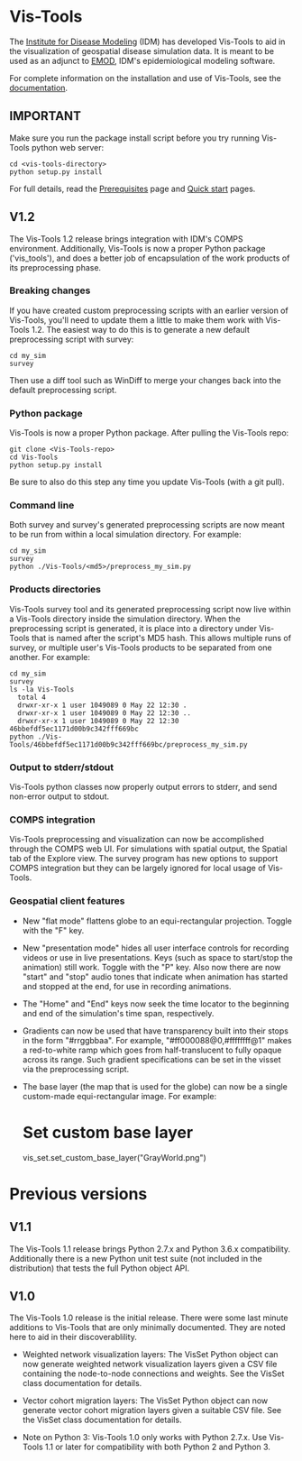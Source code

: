 Vis-Tools
=========

The [Institute for Disease Modeling](http://www.idmod.org>) (IDM)  has developed Vis-Tools to aid in the
visualization of geospatial disease simulation data. It is meant to be used as
an adjunct to [EMOD](http://idmod.org/software), IDM's epidemiological modeling
software.

For complete information on the installation and use of Vis-Tools, see the
[documentation](https://institutefordiseasemodeling.github.io/Documentation/vis-tools/index).


IMPORTANT
---------

Make sure you run the package install script before you try running Vis-Tools
python web server:
    
    cd <vis-tools-directory>
    python setup.py install
    

For full details, read the [Prerequisites](https://institutefordiseasemodeling.github.io/Documentation/vis-tools/prereqs.html)
page and [Quick start](https://institutefordiseasemodeling.github.io/Documentation/vis-tools/intro.html)
pages.

V1.2
----

The Vis-Tools 1.2 release brings integration with IDM's COMPS environment.
Additionally, Vis-Tools is now a proper Python package ('vis_tools'), and does a
better job of encapsulation of the work products of its preprocessing phase.

### Breaking changes

If you have created custom preprocessing scripts with an earlier version of
Vis-Tools, you'll need to update them a little to make them work with Vis-Tools
1.2. The easiest way to do this is to generate a new default preprocessing
script with survey:

    cd my_sim
    survey
    

Then use a diff tool such as WinDiff to merge your changes back into the default
preprocessing script.    


### Python package

Vis-Tools is now a proper Python package. After pulling the Vis-Tools repo:

    git clone <Vis-Tools-repo>
    cd Vis-Tools
    python setup.py install
    

Be sure to also do this step any time you update Vis-Tools (with a git pull).


### Command line

Both survey and survey's generated preprocessing scripts are now meant to be run
from within a local simulation directory. For example:

    cd my_sim
    survey
    python ./Vis-Tools/<md5>/preprocess_my_sim.py
    

### Products directories

Vis-Tools survey tool and its generated preprocessing script now live within a
Vis-Tools directory inside the simulation directory. When the preprocessing
script is generated, it is place into a directory under Vis-Tools that is named
after the script's MD5 hash. This allows multiple runs of survey, or multiple
user's Vis-Tools products to be separated from one another. For example:

    cd my_sim
    survey
    ls -la Vis-Tools
      total 4
      drwxr-xr-x 1 user 1049089 0 May 22 12:30 .
      drwxr-xr-x 1 user 1049089 0 May 22 12:30 ..
      drwxr-xr-x 1 user 1049089 0 May 22 12:30 46bbefdf5ec1171d00b9c342fff669bc
    python ./Vis-Tools/46bbefdf5ec1171d00b9c342fff669bc/preprocess_my_sim.py


### Output to stderr/stdout

Vis-Tools python classes now properly output errors to stderr, and send
non-error output to stdout.


### COMPS integration

Vis-Tools preprocessing and visualization can now be accomplished through the
COMPS web UI. For simulations with spatial output, the Spatial tab of the
Explore view. The survey program has new options to support COMPS integration
but they can be largely ignored for local usage of Vis-Tools.


### Geospatial client features

* New "flat mode" flattens globe to an equi-rectangular projection. Toggle with
the "F" key.

* New "presentation mode" hides all user interface controls for recording
videos or use in live presentations. Keys (such as space to start/stop the
animation) still work. Toggle with the "P" key. Also now there are now "start"
and "stop" audio tones that indicate when animation has started and stopped at
the end, for use in recording animations.

* The "Home" and "End" keys now seek the time locator to the beginning and end
of the simulation's time span, respectively.

* Gradients can now be used that have transparency built into their stops in the
form "#rrggbbaa". For example, "#ff000088@0,#ffffffff@1" makes a red-to-white
ramp which goes from half-translucent to fully opaque across its range. Such
gradient specifications can be set in the visset via the preprocessing script.

* The base layer (the map that is used for the globe) can now be a single
custom-made equi-rectangular image. For example:


    # Set custom base layer
    vis_set.set_custom_base_layer("GrayWorld.png")
    


Previous versions
=================


V1.1
----

The Vis-Tools 1.1 release brings Python 2.7.x and Python 3.6.x compatibility.
Additionally there is a new Python unit test suite (not included in the
distribution) that tests the full Python object API.


V1.0
----

The Vis-Tools 1.0 release is the initial release. There were some last minute
additions to Vis-Tools that are only minimally documented. They are noted here
to aid in their discoverablility.

* Weighted network visualization layers:  The VisSet Python object can now
generate weighted network visualization layers given a CSV file containing the
node-to-node connections and weights. See the VisSet class documentation for
details.

* Vector cohort migration layers: The VisSet Python object can now generate
vector cohort migration layers given a suitable CSV file. See the VisSet class
documentation for details.

* Note on Python 3: Vis-Tools 1.0 only works with Python 2.7.x. Use Vis-Tools
1.1 or later for compatibility with both Python 2 and Python 3.
